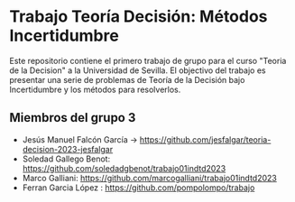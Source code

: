 # Trabajo Teoría Decisión: Métodos Incertidumbre
Este repositorio contiene el primero trabajo de grupo para el curso "Teoria de la Decision" a la Universidad de Sevilla. El objectivo del trabajo es presentar una serie de problemas de Teoría de la Decisión bajo Incertidumbre y los métodos para resolverlos.

## Miembros del grupo 3
- Jesús Manuel Falcón García -> https://github.com/jesfalgar/teoria-decision-2023-jesfalgar
- Soledad Gallego Benot: https://github.com/soledadgbenot/trabajo01indtd2023
- Marco Galliani: https://github.com/marcogalliani/trabajo01indtd2023
- Ferran Garcia López : https://github.com/pompolompo/trabajo
